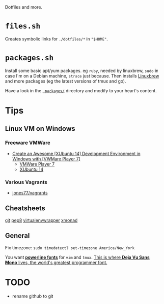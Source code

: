Dotfiles and more.

# `files.sh`

Creates symbolic links for `./dotfiles/*` in `"$HOME"`.

# `packages.sh`

Install some basic apt/yum packages.  eg `ruby`, needed by
linuxbrew, `sudo` in case I'm on a Debian machine, `strace` just because.  Then
installs [Linuxbrew](http://linuxbrew.sh/) and more packages (eg the latest
versions of tmux and go).

Have a look in the [`_packages/`](_packages/) directory and modify to your
heart's content.

# Tips

## Linux VM on Windows

### Freeware VMWare

* [Create an Awesome \[XUbuntu 14\] Development Environment in Windows with
  \[VWMare Player 7\]](https://nickjanetakis.com/blog/create-an-awesome-linux-development-environment-in-windows-with-vmware)
  * [VMWare Player 7](https://my.vmware.com/web/vmware/free#desktop_end_user_computing/vmware_player/7_0)
  * [XUbuntu 14](http://mirror.us.leaseweb.net/ubuntu-cdimage/xubuntu/releases/14.04/release/xubuntu-14.04.2-desktop-amd64.iso)

### Various Vagrants

* [jones77/vagrants](github.com/jones77/vagrants)

## Cheatsheets

[git](https://www.git-tower.com/blog/content/posts/54-git-cheat-sheet/git-cheat-sheet-large01.png)
[pep8](http://i.imgur.com/ckjEZOi.png)
[virtualenvwrapper](https://virtualenvwrapper.readthedocs.io/en/latest/)
[xmonad](https://wiki.haskell.org/wikiupload/b/b8/Xmbindings.png)

## General

Fix timezone: `sudo timedatectl set-timezone America/New_York`

You want [**powerline fonts**](https://github.com/powerline/fonts) for `vim` and
`tmux`.  [This is where **Deja Vu Sans Mono** lives, the world's greatest
programmer font.](https://github.com/powerline/fonts/tree/master/DejaVuSansMono)

# TODO

- rename github to git
